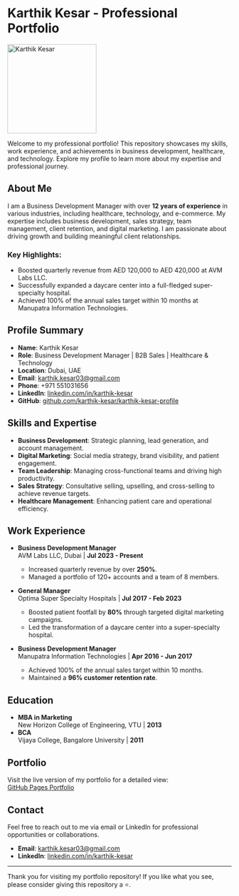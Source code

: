 # Karthik Kesar - Professional Portfolio

<img src="profile.jpg" alt="Karthik Kesar" width="200">

Welcome to my professional portfolio! This repository showcases my skills, work experience, and achievements in business development, healthcare, and technology. Explore my profile to learn more about my expertise and professional journey.

## About Me

I am a Business Development Manager with over **12 years of experience** in various industries, including healthcare, technology, and e-commerce. My expertise includes business development, sales strategy, team management, client retention, and digital marketing. I am passionate about driving growth and building meaningful client relationships.

### Key Highlights:
- Boosted quarterly revenue from AED 120,000 to AED 420,000 at AVM Labs LLC.
- Successfully expanded a daycare center into a full-fledged super-specialty hospital.
- Achieved 100% of the annual sales target within 10 months at Manupatra Information Technologies.

## Profile Summary

- **Name**: Karthik Kesar  
- **Role**: Business Development Manager | B2B Sales | Healthcare & Technology  
- **Location**: Dubai, UAE  
- **Email**: [karthik.kesar03@gmail.com](mailto:karthik.kesar03@gmail.com)  
- **Phone**: +971 551031656  
- **LinkedIn**: [linkedin.com/in/karthik-kesar](https://linkedin.com/in/karthik-kesar)  
- **GitHub**: [github.com/karthik-kesar/karthik-kesar-profile](https://github.com/karthik-kesar/karthik-kesar-profile)

## Skills and Expertise

- **Business Development**: Strategic planning, lead generation, and account management.
- **Digital Marketing**: Social media strategy, brand visibility, and patient engagement.
- **Team Leadership**: Managing cross-functional teams and driving high productivity.
- **Sales Strategy**: Consultative selling, upselling, and cross-selling to achieve revenue targets.
- **Healthcare Management**: Enhancing patient care and operational efficiency.

## Work Experience

- **Business Development Manager**  
  AVM Labs LLC, Dubai | **Jul 2023 - Present**  
  - Increased quarterly revenue by over **250%**.  
  - Managed a portfolio of 120+ accounts and a team of 8 members.  

- **General Manager**  
  Optima Super Specialty Hospitals | **Jul 2017 - Feb 2023**  
  - Boosted patient footfall by **80%** through targeted digital marketing campaigns.  
  - Led the transformation of a daycare center into a super-specialty hospital.

- **Business Development Manager**  
  Manupatra Information Technologies | **Apr 2016 - Jun 2017**  
  - Achieved 100% of the annual sales target within 10 months.  
  - Maintained a **96% customer retention rate**.

## Education

- **MBA in Marketing**  
  New Horizon College of Engineering, VTU | **2013**  
- **BCA**  
  Vijaya College, Bangalore University | **2011**

## Portfolio

Visit the live version of my portfolio for a detailed view:  
[GitHub Pages Portfolio](https://karthik-kesar.github.io/karthik-kesar-profile)

## Contact

Feel free to reach out to me via email or LinkedIn for professional opportunities or collaborations.

- **Email**: [karthik.kesar03@gmail.com](mailto:karthik.kesar03@gmail.com)  
- **LinkedIn**: [linkedin.com/in/karthik-kesar](https://linkedin.com/in/karthik-kesar)

---

Thank you for visiting my portfolio repository! If you like what you see, please consider giving this repository a ⭐.
